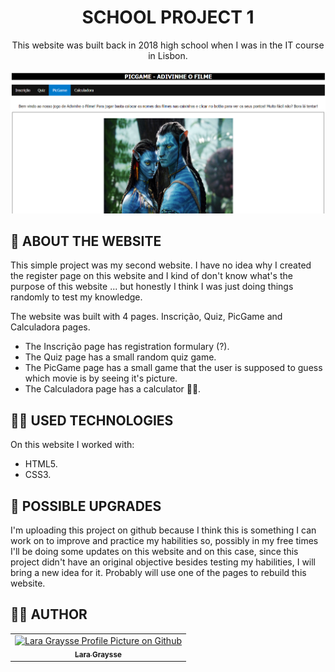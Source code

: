 <h1 align="center"> 
  SCHOOL PROJECT 1
</h1>

<p align="center"> This website was built back in 2018 high school when I was in the IT course in Lisbon. <p>

![Final Result](imgs/website.png) <br>

## 📑 ABOUT THE WEBSITE
This simple project was my second website. I have no idea why I created the register page on this website and I kind of don't know what's the purpose of this website ... but honestly I think I was just doing things randomly to test my knowledge.<br>

The website was built with 4 pages. Inscrição, Quiz, PicGame and Calculadora pages. <br>
- The Inscrição page has registration formulary (?). <br>
- The Quiz page has a small random quiz game. <br>
- The PicGame page has a small game that the user is supposed to guess which movie is by seeing it's picture.
- The Calculadora page has a calculator 🤷‍♀️.

## 👩‍💻 USED TECHNOLOGIES
On this website I worked with: <br>
- HTML5.
- CSS3.

## 📌 POSSIBLE UPGRADES
I'm uploading this project on github because I think this is something I can work on to improve and practice my habilities so, possibly in my free times I'll be doing some updates on this website and on this case, since this project didn't have an original objective besides testing my habilities, I will bring a new idea for it. Probably will use one of the pages to rebuild this website.

## 💁‍♀️ AUTHOR
<table>
  <tr>
    <td align="center">
      <a href="https://github.com/laragraysse">
        <img src="https://avatars.githubusercontent.com/u/77299536?v=4" width="100px;" alt="Lara Graysse Profile Picture on Github"/><br>
        <sub>
          <b>Lara Graysse</b>
        </sub>
      </a>
    </td>
  </tr>
</table>
